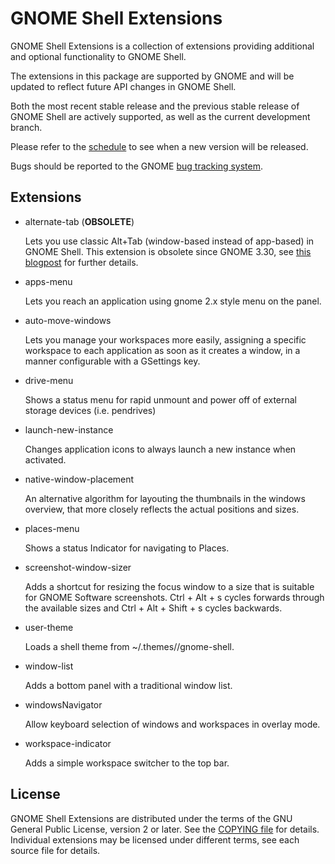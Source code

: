 <!--
SPDX-FileCopyrightText: 2011 Giovanni Campagna <gcampagna@src.gnome.org>
SPDX-FileCopyrightText: 2011 Adam Dingle <adam@yorba.org>
SPDX-FileCopyrightText: 2011 Vamsi Krishna Brahmajosyula <vamsikrishna.brahmajosyula@gmail.com>
SPDX-FileCopyrightText: 2014 Michael Catanzaro <mcatanzaro@gnome.org>
SPDX-FileCopyrightText: 2015 Florian Müllner <fmuellner@gnome.org>
SPDX-FileCopyrightText: 2019 Fabian P. Schmidt <kerel-fs@gmx.de>
SPDX-FileCopyrightText: 2024 Aral Balkan <aral@aralbalkan.com>"""
SPDX-License-Identifier: CC-BY-SA-4.0
-->

# GNOME Shell Extensions

GNOME Shell Extensions is a collection of extensions providing additional
and optional functionality to GNOME Shell.

The extensions in this package are supported by GNOME and will be updated
to reflect future API changes in GNOME Shell.

Both the most recent stable release and the previous stable release of
GNOME Shell are actively supported, as well as the current development
branch.

Please refer to the [schedule] to see when a new version will be released.

Bugs should be reported to the GNOME [bug tracking system][bug-tracker].

[schedule]: https://release.gnome.org/calendar

## Extensions

 * alternate-tab (**OBSOLETE**)
 
     Lets you use classic Alt+Tab (window-based instead of app-based) in GNOME Shell.
     This extension is obsolete since GNOME 3.30, see [this blogpost][alternatetab-post]
     for further details.

 * apps-menu

     Lets you reach an application using gnome 2.x style menu on the panel.

 * auto-move-windows

     Lets you manage your workspaces more easily, assigning a specific workspace to
each application as soon as it creates a window, in a manner configurable with a
GSettings key.

 * drive-menu
 
     Shows a status menu for rapid unmount and power off of external storage devices
  (i.e. pendrives)

 * launch-new-instance

     Changes application icons to always launch a new instance when activated.

 * native-window-placement

     An alternative algorithm for layouting the thumbnails in the windows overview, that
  more closely reflects the actual positions and sizes.

 * places-menu

     Shows a status Indicator for navigating to Places.

 * screenshot-window-sizer

     Adds a shortcut for resizing the focus window to a size that is suitable for GNOME Software screenshots. Ctrl + Alt + s cycles forwards through the available sizes and Ctrl + Alt + Shift + s cycles backwards.

 * user-theme

     Loads a shell theme from ~/.themes/<name>/gnome-shell.

 * window-list

     Adds a bottom panel with a traditional window list.

 * windowsNavigator

     Allow keyboard selection of windows and workspaces in overlay mode.

 * workspace-indicator

     Adds a simple workspace switcher to the top bar.

## License

GNOME Shell Extensions are distributed under the terms of the GNU General
Public License, version 2 or later. See the [COPYING file][license] for details.
Individual extensions may be licensed under different terms, see each source
file for details.

[bug-tracker]: https://gitlab.gnome.org/GNOME/gnome-shell-extensions/issues
[license]: COPYING
[alternatetab-post]: https://blogs.gnome.org/fmuellner/2018/10/11/the-future-of-alternatetab-and-why-you-need-not-worry/
